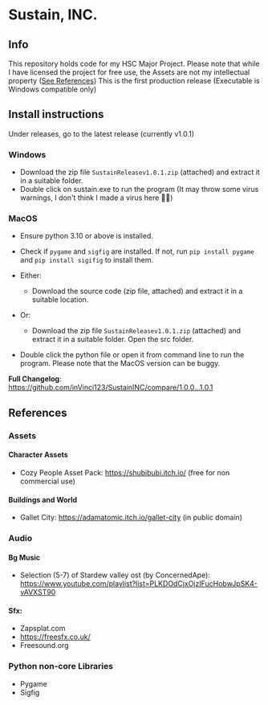 # Sustain, INC.
## Info
This repository holds code for my HSC Major Project.
Please note that while I have licensed the project for free use, the Assets are not my intellectual property ([See References](#-references))
This is the first production release (Executable is Windows compatible only)

## Install instructions
Under releases, go to the latest release (currently v1.0.1)
### Windows
* Download the zip file `SustainReleasev1.0.1.zip` (attached) and extract it in a suitable folder.
* Double click on sustain.exe to run the program (It may throw some virus warnings, I don't think I made a virus here 👍🏽)

### MacOS
* Ensure python 3.10 or above is installed.
* Check if `pygame` and `sigfig` are installed. If not, run `pip install pygame` and `pip install sigifig` to install them.
* Either:
    * Download the source code (zip file, attached) and extract it in a suitable location.
* Or:
    * Download the zip file `SustainReleasev1.0.1.zip` (attached) and extract it in a suitable folder. Open the src folder.

* Double click the python file or open it from command line to run the program.
Please note that the MacOS version can be buggy.

**Full Changelog**: https://github.com/inVinci123/SustainINC/compare/1.0.0...1.0.1

## References
### Assets
#### Character Assets
- Cozy People Asset Pack: https://shubibubi.itch.io/ (free for non commercial use)

#### Buildings and World
- Gallet City: https://adamatomic.itch.io/gallet-city (in public domain)

### Audio
#### Bg Music
- Selection (5-7) of Stardew valley ost (by ConcernedApe): https://www.youtube.com/playlist?list=PLKDOdCjxOjzIFucHobwJpSK4-vAVXST90

#### Sfx:
- Zapsplat.com
- https://freesfx.co.uk/
- Freesound.org

### Python non-core Libraries
- Pygame
- Sigfig
